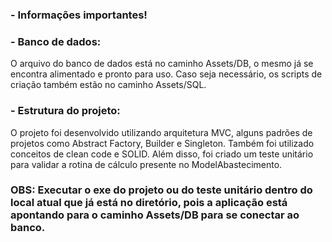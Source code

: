 ### - Informações importantes!

### - Banco de dados:

O arquivo do banco de dados está no caminho Assets/DB, o mesmo já se encontra alimentado e pronto para uso.
Caso seja necessário, os scripts de criação também estão no caminho Assets/SQL.

### - Estrutura do projeto:

O projeto foi desenvolvido utilizando arquitetura MVC, alguns padrões de projetos como Abstract Factory, Builder e Singleton.
Também foi utilizado conceitos de clean code e SOLID.
Além disso, foi criado um teste unitário para validar a rotina de cálculo presente no ModelAbastecimento.

### OBS: Executar o exe do projeto ou do teste unitário dentro do local atual que já está no diretório, pois a aplicação está apontando para o caminho Assets/DB para se conectar ao banco.

